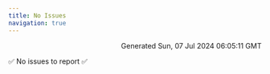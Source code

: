 ```yaml
---
title: No Issues
navigation: true
---
```


<p style="text-align:right;color:#cccs">
Generated Sun, 07 Jul 2024 06:05:11 GMT
</p>
<p>✅ No issues to report ✅</p>



